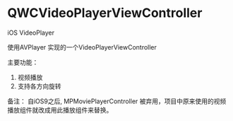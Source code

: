 # QWCVideoPlayerViewController
iOS VideoPlayer

使用AVPlayer 实现的一个VideoPlayerViewController

主要功能：
1. 视频播放
2. 支持各方向旋转

备注：
自iOS9之后, MPMoviePlayerController 被弃用，项目中原来使用的视频播放组件就改成用此播放组件来替换。
